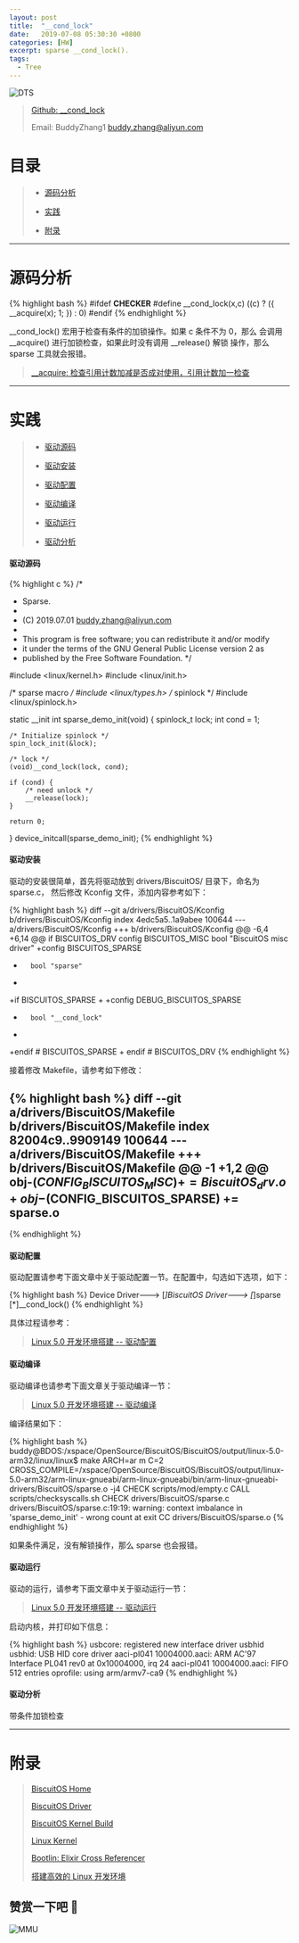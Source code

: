 ```yaml
---
layout: post
title:  "__cond_lock"
date:   2019-07-08 05:30:30 +0800
categories: [HW]
excerpt: sparse __cond_lock().
tags:
  - Tree
---
```


![DTS](/assets/PDB/BiscuitOS/kernel/IND00000B.jpg)

> [Github: __cond_lock](https://github.com/BiscuitOS/HardStack/tree/master/Algorithem/sparse/API/__cond_lock)
>
> Email: BuddyZhang1 <buddy.zhang@aliyun.com>

# 目录

> - [源码分析](#源码分析)
>
> - [实践](#实践)
>
> - [附录](#附录)

-----------------------------------

# <span id="源码分析">源码分析</span>

{% highlight bash %}
#ifdef __CHECKER__
#define __cond_lock(x,c)       ((c) ? ({ __acquire(x); 1; }) : 0)
#endif
{% endhighlight %}

__cond_lock() 宏用于检查有条件的加锁操作。如果 c 条件不为 0，那么
会调用 __acquire() 进行加锁检查，如果此时没有调用 __release() 解锁
操作，那么 sparse 工具就会报错。

> [\_\_acquire: 检查引用计数加减是否成对使用，引用计数加一检查](https://biscuitos.github.io/blog/SPARSE___acquire/)

--------------------------------------------------

# <span id="实践">实践</span>

> - [驱动源码](#驱动源码)
>
> - [驱动安装](#驱动安装)
>
> - [驱动配置](#驱动配置)
>
> - [驱动编译](#驱动编译)
>
> - [驱动运行](#驱动运行)
>
> - [驱动分析](#驱动分析)

#### <span id="驱动源码">驱动源码</span>

{% highlight c %}
/*
 * Sparse.
 *
 * (C) 2019.07.01 <buddy.zhang@aliyun.com>
 *
 * This program is free software; you can redistribute it and/or modify
 * it under the terms of the GNU General Public License version 2 as
 * published by the Free Software Foundation.
 */

#include <linux/kernel.h>
#include <linux/init.h>

/* sparse macro */
#include <linux/types.h>
/* spinlock */
#include <linux/spinlock.h>

static __init int sparse_demo_init(void)
{
	spinlock_t lock;
	int cond = 1;

	/* Initialize spinlock */
	spin_lock_init(&lock);

	/* lock */
	(void)__cond_lock(lock, cond);

	if (cond) {
		/* need unlock */
		__release(lock);
	}

	return 0;
}
device_initcall(sparse_demo_init);
{% endhighlight %}

#### <span id="驱动安装">驱动安装</span>

驱动的安装很简单，首先将驱动放到 drivers/BiscuitOS/ 目录下，命名为 sparse.c，
然后修改 Kconfig 文件，添加内容参考如下：

{% highlight bash %}
diff --git a/drivers/BiscuitOS/Kconfig b/drivers/BiscuitOS/Kconfig
index 4edc5a5..1a9abee 100644
--- a/drivers/BiscuitOS/Kconfig
+++ b/drivers/BiscuitOS/Kconfig
@@ -6,4 +6,14 @@ if BISCUITOS_DRV
config BISCUITOS_MISC
        bool "BiscuitOS misc driver"
+config BISCUITOS_SPARSE
+       bool "sparse"
+
+if BISCUITOS_SPARSE
+
+config DEBUG_BISCUITOS_SPARSE
+       bool "__cond_lock"
+
+endif # BISCUITOS_SPARSE
+
endif # BISCUITOS_DRV
{% endhighlight %}

接着修改 Makefile，请参考如下修改：

{% highlight bash %}
diff --git a/drivers/BiscuitOS/Makefile b/drivers/BiscuitOS/Makefile
index 82004c9..9909149 100644
--- a/drivers/BiscuitOS/Makefile
+++ b/drivers/BiscuitOS/Makefile
@@ -1 +1,2 @@
obj-$(CONFIG_BISCUITOS_MISC)        += BiscuitOS_drv.o
+obj-$(CONFIG_BISCUITOS_SPARSE)     += sparse.o
--
{% endhighlight %}

#### <span id="驱动配置">驱动配置</span>

驱动配置请参考下面文章中关于驱动配置一节。在配置中，勾选如下选项，如下：

{% highlight bash %}
Device Driver--->
    [*]BiscuitOS Driver--->
        [*]sparse
            [*]__cond_lock()
{% endhighlight %}

具体过程请参考：

> [Linux 5.0 开发环境搭建 -- 驱动配置](https://biscuitos.github.io/blog/Linux-5.0-arm32-Usermanual/#%E9%A9%B1%E5%8A%A8%E9%85%8D%E7%BD%AE)

#### <span id="驱动编译">驱动编译</span>

驱动编译也请参考下面文章关于驱动编译一节：

> [Linux 5.0 开发环境搭建 -- 驱动编译](https://biscuitos.github.io/blog/Linux-5.0-arm32-Usermanual/#%E7%BC%96%E8%AF%91%E9%A9%B1%E5%8A%A8)

编译结果如下：

{% highlight bash %}
buddy@BDOS:/xspace/OpenSource/BiscuitOS/BiscuitOS/output/linux-5.0-arm32/linux/linux$ make ARCH=ar
m C=2 CROSS_COMPILE=/xspace/OpenSource/BiscuitOS/BiscuitOS/output/linux-5.0-arm32/arm-linux-gnueabi/arm-linux-gnueabi/bin/arm-linux-gnueabi- drivers/BiscuitOS/sparse.o -j4
  CHECK   scripts/mod/empty.c
  CALL    scripts/checksyscalls.sh
  CHECK   drivers/BiscuitOS/sparse.c
drivers/BiscuitOS/sparse.c:19:19: warning: context imbalance in 'sparse_demo_init' - wrong count at exit
  CC      drivers/BiscuitOS/sparse.o
{% endhighlight %}

如果条件满足，没有解锁操作，那么 sparse 也会报错。

#### <span id="驱动运行">驱动运行</span>

驱动的运行，请参考下面文章中关于驱动运行一节：

> [Linux 5.0 开发环境搭建 -- 驱动运行](https://biscuitos.github.io/blog/Linux-5.0-arm32-Usermanual/#%E9%A9%B1%E5%8A%A8%E8%BF%90%E8%A1%8C)

启动内核，并打印如下信息：

{% highlight bash %}
usbcore: registered new interface driver usbhid
usbhid: USB HID core driver
aaci-pl041 10004000.aaci: ARM AC'97 Interface PL041 rev0 at 0x10004000, irq 24
aaci-pl041 10004000.aaci: FIFO 512 entries
oprofile: using arm/armv7-ca9
{% endhighlight %}

#### <span id="驱动分析">驱动分析</span>

带条件加锁检查

-----------------------------------------------

# <span id="附录">附录</span>

> [BiscuitOS Home](https://biscuitos.github.io/)
>
> [BiscuitOS Driver](https://biscuitos.github.io/blog/BiscuitOS_Catalogue/)
>
> [BiscuitOS Kernel Build](https://biscuitos.github.io/blog/Kernel_Build/)
>
> [Linux Kernel](https://www.kernel.org/)
>
> [Bootlin: Elixir Cross Referencer](https://elixir.bootlin.com/linux/latest/source)
>
> [搭建高效的 Linux 开发环境](https://biscuitos.github.io/blog/Linux-debug-tools/)

## 赞赏一下吧 🙂

![MMU](/assets/PDB/BiscuitOS/kernel/HAB000036.jpg)
